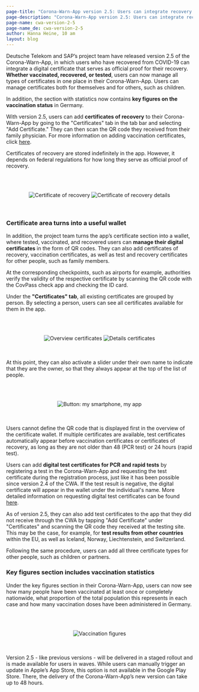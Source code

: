 ```yaml
---
page-title: "Corona-Warn-App version 2.5: Users can integrate recovery certificates and certificates for family members"
page-description: "Corona-Warn-App version 2.5: Users can integrate recovery certificates and certificates for family members"
page-name: cwa-version-2-5
page-name_de: cwa-version-2-5
author: Hanna Heine, 10 am
layout: blog
---
```


Deutsche Telekom and SAP’s project team have released version 2.5 of the Corona-Warn-App, in which users who have recovered from COVID-19 can integrate a digital certificate that serves as official proof for their recovery. **Whether vaccinated, recovered, or tested**, users can now manage all types of certificates in one place in their Corona-Warn-App. Users can manage certificates both for themselves and for others, such as children.

In addition, the section with statistics now contains **key figures on the vaccination status** in Germany.

<!-- overview -->

With version 2.5, users can add **certificates of recovery** to their Corona-Warn-App by going to the "Certificates" tab in the tab bar and selecting "Add Certificate." They can then scan the QR code they received from their family physician. For more information on adding vaccination certificates, click [here](https://www.coronawarn.app/en/blog/2021-06-10-cwa-version-2-3/). 

Certificates of recovery are stored indefinitely in the app. However, it depends on federal regulations for how long they serve as official proof of recovery.  

<br></br>
<center> <img src="./certificate-of-recovery (1).png" title="Certificate of recovery" style="align: center"> <img src="./certificate-of-recovery (2).png" title="Certificate of recovery details" style="align: center"> </center>
<br></br>

### Certificate area turns into a useful wallet

In addition, the project team turns the app’s certificate section into a wallet, where tested, vaccinated, and recovered users can **manage their digital certificates** in the form of QR codes. They can also add certificates of recovery, vaccination certificates, as well as test and recovery certificates for other people, such as family members.

At the corresponding checkpoints, such as airports for example, authorities verify the validity of the respective certificate by scanning the QR code with the CovPass check app and checking the ID card.

Under the **"Certificates" tab**, all existing certificates are grouped by person. By selecting a person, users can see all certificates available for them in the app. 

<br></br>
<center> <img src="./family certificates.png" title="Overview certificates" style="align: center">  <img src="./certificates.png" title="Details certificates" style="align: center"> </center>
<br></br>

At this point, they can also activate a slider under their own name to indicate that they are the owner, so that they always appear at the top of the list of people.  

<br></br>
<center> <img src="./button.png" title="Button: my smartphone, my app" style="align: center"> </center>
<br></br>

Users cannot define the QR code that is displayed first in the overview of the certificate wallet. If multiple certificates are available, test certificates automatically appear before vaccination certificates or certificates of recovery, as long as they are not older than 48 (PCR test) or 24 hours (rapid test).

Users can add **digital test certificates for PCR and rapid tests** by registering a test in the Corona-Warn-App and requesting the test certificate during the registration process, just like it has been possible since version 2.4 of the CWA. If the test result is negative, the digital certificate will appear in the wallet under the individual's name. More detailed information on requesting digital test certificates can be found [here](https://www.coronawarn.app/en/blog/2021-06-24-cwa-version-2-4/). 

As of version 2.5, they can also add test certificates to the app that they did not receive through the CWA by tapping "Add Certificate" under "Certificates" and scanning the QR code they received at the testing site. This may be the case, for example, for **test results from other countries** within the EU, as well as Iceland, Norway, Liechtenstein, and Switzerland.  

Following the same procedure, users can add all three certificate types for other people, such as children or partners.

### Key figures section includes vaccination statistics 

Under the key figures section in their Corona-Warn-App, users can now see how many people have been vaccinated at least once or completely nationwide, what proportion of the total population this represents in each case and how many vaccination doses have been administered in Germany.

<br></br>
<center> <img src="./vaccination-figures.png" title="Vaccination figures" style="align: center">  </center>
<br></br>

Version 2.5 - like previous versions - will be delivered in a staged rollout and is made available for users in waves. While users can manually trigger an update in Apple’s App Store, this option is not available in the Google Play Store. There, the delivery of the Corona-Warn-App’s new version can take up to 48 hours.


